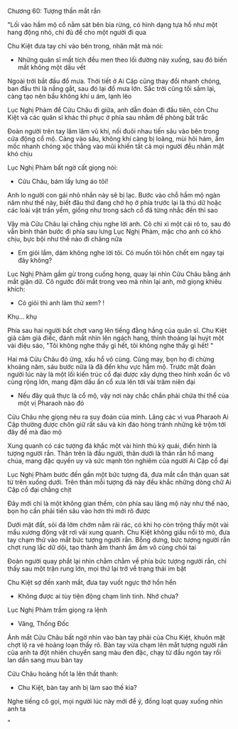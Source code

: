 




Chương 60: Tượng thần mắt rắn

"Lối vào hầm mộ cổ nằm sát bên bìa rừng, có hình dạng tựa hồ như một hang động nhỏ, chỉ đủ để cho một người đi qua

Chu Kiệt đưa tay chỉ vào bên trong, nhăn mặt mà nói:

- Những quân sĩ mất tích đều men theo lối đường này xuống, sau đó biến mất không một dấu vết

Ngoài trời bắt đầu đổ mưa. Thời tiết ở Ai Cập cũng thay đổi nhanh chóng, ban đầu thì là nắng gắt, sau đó lại đổ mưa lớn. Sắc trời cũng tối sầm lại, càng tạo nên bầu không khí u ám, lạnh lẽo

Lục Nghị Phàm để Cửu Châu đi giữa, anh dẫn đoàn đi đầu tiên, còn Chu Kiệt và các quân sĩ khác thì phục ở phía sau nhằm đề phòng bất trắc

Đoàn người trên tay lăm lăm vũ khí, nối đuôi nhau tiến sâu vào bên trong cửa động cổ mộ. Càng vào sâu, không khí càng bị loãng, mùi hôi hám, ẩm mốc nhanh chóng xộc thẳng vào mũi khiến tất cả mọi người đều nhăn mặt khó chịu

Lục Nghị Phàm bất ngờ cất giọng nói:

- Cửu Châu, bám lấy lưng áo tôi!

Anh lo người con gái nhỏ nhắn này sẽ bị lạc. Bước vào chỗ hầm mộ ngàn năm như thế này, biết đâu thứ đang chờ họ ở phía trước lại là thú dữ hoặc các loài vật trấn yểm, giống như trong sách cổ đã từng nhắc đến thì sao

Vậy mà Cửu Châu lại chẳng chịu nghe lời anh. Cô chỉ xì một cái rõ to, sau đó vẫn bình thản bước đi phía sau lưng Lục Nghị Phàm, mặc cho anh có khó chịu, bực bội như thế nào đi chăng nữa

- Em giỏi lắm, dám không nghe lời tôi. Có muốn tôi hôn chết em ngay tại đây không?

Lục Nghị Phàm gầm gừ trong cuống họng, quay lại nhìn Cửu Châu bằng ánh mắt giận dữ. Cô ngước đôi mắt trong veo mà nhìn lại anh, mở giọng khiêu khích:

- Có giỏi thì anh làm thử xem? !

Khụ... khụ

Phía sau hai người bất chợt vang lên tiếng đằng hắng của quân sĩ. Chu Kiệt giả câm giả điếc, đánh mắt nhìn lên ngách hang, thỉnh thoảng lại huýt một vài điệu sáo, "Tôi không nghe thấy gì hết, tôi không nghe thấy gì hết! "

Hai má Cửu Châu đỏ ửng, xấu hổ vô cùng. Cũng may, bọn họ đi chừng khoảng năm, sáu bước nữa là đã đến khu vực hầm mộ. Trước mặt đoàn người lúc này là một lối kiến trúc cổ đại được xây dựng theo hình xoắn ốc vô cùng rộng lớn, mang đậm dấu ấn cổ xưa lên tới vài trăm niên đại

- Nếu đây quả thực là cổ mộ, vậy nơi này chắc chắn phải chứa thi thể của một vị Pharaoh nào đó

Cửu Châu nhẹ giọng nêu ra suy đoán của mình. Lăng các vị vua Pharaoh Ai Cập thường được chôn giữ rất sâu và kín đáo hòng tránh những kẻ trộm tới đây để mà đào mộ

Xung quanh có các tượng đá khắc một vài hình thù kỳ quái, điển hình là tượng người rắn. Thân trên là đầu người, thân dưới là thân rắn hổ mang chúa, mang đặc quyền uy và sức mạnh tôn nghiêm của người Ai Cập cổ đại

Lục Nghị Phàm bước đến gần một bức tượng đá, đưa mắt cẩn thận quan sát từ trên xuống dưới. Trên thân mỗi tượng đá này đều khắc những dòng chữ Ai Cập cổ đại chằng chịt

Đây mới chỉ là một không gian thềm, còn phía sau lăng mộ này như thế nào, bọn họ cần phải tiến sâu vào hơn thì mới rõ được

Dưới mặt đất, sỏi đá lởm chởm nằm rải rác, có khi họ còn trông thấy một vài mẩu xương động vật rơi vãi xung quanh. Chu Kiệt không giấu nổi tò mò, đưa tay chạm thử vào mắt bức tượng người rắn. Bỗng dưng, bức tượng người rắn chợt rung lắc dữ dội, tạo thành âm thanh ầm ầm vô cùng chói tai

Đoàn người quay phắt lại nhìn chằm chằm về phía bức tượng người rắn, chỉ thấy sau một trận rung lớn, mọi thứ lại trở về trạng thái im bặt

Chu Kiệt sợ đến xanh mắt, đưa tay vuốt ngực thở hổn hển

- Không được ai tùy tiện động chạm linh tinh. Nhớ chưa?

Lục Nghị Phàm trầm giọng ra lệnh

- Vâng, Thống Đốc

Ánh mắt Cửu Châu bất ngờ nhìn vào bàn tay phải của Chu Kiệt, khuôn mặt chợt lộ ra vẻ hoảng loạn thấy rõ. Bàn tay vừa chạm lên mắt tượng người rắn của anh ta đột nhiên chuyển sang màu đen đặc, chạy từ đầu ngón tay rồi lan dần sang muu bàn tay

Cửu Châu hoảng hốt la lên thất thanh:

- Chu Kiệt, bàn tay anh bị làm sao thế kia?

Nghe tiếng cô gọi, mọi người lúc này mới để ý, đồng loạt quay xuống nhìn anh ta

"




